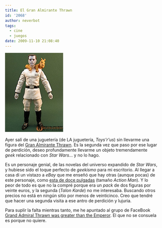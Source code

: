 ```yaml
---
title: El Gran Almirante Thrawn
id: '2068'
author: neverbot
tags:
  - cine
  - juegos
date: 2009-11-10 21:08:40
---
```


![200911102059.jpg](./el-gran-almirante-thrawn/200911102059.jpg)

Ayer salí de una juguetería (de LA juguetería, _Toys'r'us_) sin llevarme una figura del [Gran Almirante Thrawn](http://starwars.wikia.com/wiki/Mitth%27raw%27nuruodo). Es la segunda vez que paso por ese lugar de perdición, deseo profundamente llevarme un objeto tremendamente _geek_ relacionado con _Star Wars_... y no lo hago.

Es un personaje genial, de las novelas del universo expandido de _Star Wars_, y hubiese sido el toque perfecto de _geekismo_ para mi escritorio. Al llegar a casa di un vistazo a _eBay_ que me enseñó que hay otras (aunque pocas) de este personaje, como [esta de doce pulgadas](http://plasticandplush.com/2009/08/grand-admiral-thrawn-16-scale.html) (tamaño _Action Man_). Y lo peor de todo es que no la compré porque era un _pack_ de dos figuras por veinte euros, y la segunda (_Talon Karde_) no me interesaba. Buscando otros precios no está en ningún sitio por menos de veinticinco. Creo que tendré que hacer una segunda visita a ese antro de perdición y lujuria.

Para suplir la falta mientras tanto, me he apuntado al grupo de FaceBook [Grand Admiral Thrawn was greater than the Emperor](http://www.facebook.com/group.php?gid=2208219646). El que no se consuela es porque no quiere.
